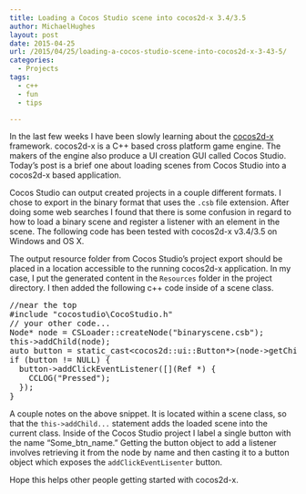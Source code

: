 ```yaml
---
title: Loading a Cocos Studio scene into cocos2d-x 3.4/3.5
author: MichaelHughes
layout: post
date: 2015-04-25
url: /2015/04/25/loading-a-cocos-studio-scene-into-cocos2d-x-3-43-5/
categories:
  - Projects
tags:
  - c++
  - fun
  - tips

---
```

In the last few weeks I have been slowly learning about the [cocos2d-x][1] framework. cocos2d-x is a C++ based cross platform game engine. The makers of the engine also produce a UI creation GUI called Cocos Studio. Today&#8217;s post is a brief one about loading scenes from Cocos Studio into a cocos2d-x based application.
  
<!--more-->

Cocos Studio can output created projects in a couple different formats. I chose to export in the binary format that uses the `.csb` file extension. After doing some web searches I found that there is some confusion in regard to how to load a binary scene and register a listener with an element in the scene. The following code has been tested with cocos2d-x v3.4/3.5 on Windows and OS X.

The output resource folder from Cocos Studio&#8217;s project export should be placed in a location accessible to the running cocos2d-x application. In my case, I put the generated content in the `Resources` folder in the project directory. I then added the following c++ code inside of a scene class.

<pre>//near the top
#include "cocostudio\CocoStudio.h"
// your other code...
Node* node = CSLoader::createNode("binaryscene.csb");
this-&gt;addChild(node);
auto button = static_cast&lt;cocos2d::ui::Button*&gt;(node-&gt;getChildByName("Some_btn_name"));
if (button != NULL) {
  button-&gt;addClickEventListener([](Ref *) {
    CCLOG("Pressed");
  });
}</pre>

A couple notes on the above snippet. It is located within a scene class, so that the `this->addChild...` statement adds the loaded scene into the current class. Inside of the Cocos Studio project I label a single button with the name “Some\_btn\_name.” Getting the button object to add a listener involves retrieving it from the node by name and then casting it to a button object which exposes the `addClickEventLisenter` button.

Hope this helps other people getting started with cocos2d-x.

 [1]: http://www.cocos2d-x.org